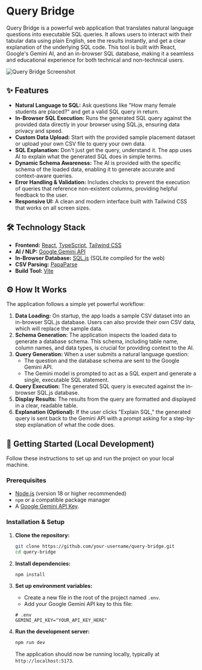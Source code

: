 # Query Bridge

Query Bridge is a powerful web application that translates natural language questions into executable SQL queries. It allows users to interact with their tabular data using plain English, see the results instantly, and get a clear explanation of the underlying SQL code. This tool is built with React, Google's Gemini AI, and an in-browser SQL database, making it a seamless and educational experience for both technical and non-technical users.

![Query Bridge Screenshot](https://storage.googleapis.com/aai-web-samples/query-bridge-screenshot.png)

## ✨ Features

*   **Natural Language to SQL:** Ask questions like "How many female students are placed?" and get a valid SQL query in return.
*   **In-Browser SQL Execution:** Runs the generated SQL query against the provided data directly in your browser using SQL.js, ensuring data privacy and speed.
*   **Custom Data Upload:** Start with the provided sample placement dataset or upload your own CSV file to query your own data.
*   **SQL Explanation:** Don't just get the query, understand it. The app uses AI to explain what the generated SQL does in simple terms.
*   **Dynamic Schema Awareness:** The AI is provided with the specific schema of the loaded data, enabling it to generate accurate and context-aware queries.
*   **Error Handling & Validation:** Includes checks to prevent the execution of queries that reference non-existent columns, providing helpful feedback to the user.
*   **Responsive UI:** A clean and modern interface built with Tailwind CSS that works on all screen sizes.

## 🛠️ Technology Stack

*   **Frontend:** [React](https://react.dev/), [TypeScript](https://www.typescriptlang.org/), [Tailwind CSS](https://tailwindcss.com/)
*   **AI / NLP:** [Google Gemini API](https://ai.google.dev/)
*   **In-Browser Database:** [SQL.js](https://sql.js.org/) (SQLite compiled for the web)
*   **CSV Parsing:** [PapaParse](https://www.papaparse.com/)
*   **Build Tool:** [Vite](https://vitejs.dev/)

## ⚙️ How It Works

The application follows a simple yet powerful workflow:

1.  **Data Loading:** On startup, the app loads a sample CSV dataset into an in-browser SQL.js database. Users can also provide their own CSV data, which will replace the sample data.
2.  **Schema Generation:** The application inspects the loaded data to generate a database schema. This schema, including table name, column names, and data types, is crucial for providing context to the AI.
3.  **Query Generation:** When a user submits a natural language question:
    *   The question and the database schema are sent to the Google Gemini API.
    *   The Gemini model is prompted to act as a SQL expert and generate a single, executable SQL statement.
4.  **Query Execution:** The generated SQL query is executed against the in-browser SQL.js database.
5.  **Display Results:** The results from the query are formatted and displayed in a clear, readable table.
6.  **Explanation (Optional):** If the user clicks "Explain SQL," the generated query is sent back to the Gemini API with a prompt asking for a step-by-step explanation of what the code does.

## 🚀 Getting Started (Local Development)

Follow these instructions to set up and run the project on your local machine.

### Prerequisites

*   [Node.js](https://nodejs.org/) (version 18 or higher recommended)
*   `npm` or a compatible package manager
*   A [Google Gemini API Key](https://ai.google.dev/tutorials/setup).

### Installation & Setup

1.  **Clone the repository:**
    ```bash
    git clone https://github.com/your-username/query-bridge.git
    cd query-bridge
    ```

2.  **Install dependencies:**
    ```bash
    npm install
    ```

3.  **Set up environment variables:**
    *   Create a new file in the root of the project named `.env`.
    *   Add your Google Gemini API key to this file:

    ```env
    # .env
    GEMINI_API_KEY="YOUR_API_KEY_HERE"
    ```

4.  **Run the development server:**
    ```bash
    npm run dev
    ```
    The application should now be running locally, typically at `http://localhost:5173`.
